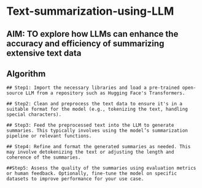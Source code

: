 # Text-summarization-using-LLM
## AIM:  TO explore how LLMs can enhance the accuracy and efficiency of summarizing extensive text data
## Algorithm
```
## Step1: Import the necessary libraries and load a pre-trained open-source LLM from a repository such as Hugging Face's Transformers.

## Step2: Clean and preprocess the text data to ensure it's in a suitable format for the model (e.g., tokenizing the text, handling special characters).

## Step3: Feed the preprocessed text into the LLM to generate summaries. This typically involves using the model’s summarization pipeline or relevant functions.

## Step4: Refine and format the generated summaries as needed. This may involve detokenizing the text or adjusting the length and coherence of the summaries.

##Step5: Assess the quality of the summaries using evaluation metrics or human feedback. Optionally, fine-tune the model on specific datasets to improve performance for your use case.
```

